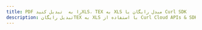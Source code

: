 ---title: PDF را به  تبدیل کنیدXLS، TEX به XLS مبدل رایگان یا Curl SDKdescription: تبدیل رایگانTEX به XLS با استفاده از Curl Cloud APIs & SDK همچنین اسناد PDF را در Cloud ایجاد، ویرایش و رندر کنید.---